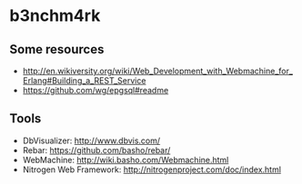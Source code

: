 b3nchm4rk
=========

Some resources
--------------
* http://en.wikiversity.org/wiki/Web_Development_with_Webmachine_for_Erlang#Building_a_REST_Service
* https://github.com/wg/epgsql#readme

Tools
-----
* DbVisualizer: http://www.dbvis.com/
* Rebar: https://github.com/basho/rebar/
* WebMachine: http://wiki.basho.com/Webmachine.html
* Nitrogen Web Framework: http://nitrogenproject.com/doc/index.html
